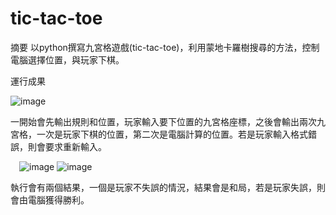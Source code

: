 # tic-tac-toe
摘要
	以python撰寫九宮格遊戲(tic-tac-toe)，利用蒙地卡羅樹搜尋的方法，控制電腦選擇位置，與玩家下棋。

運行成果

 ![image](https://github.com/yunting1101/tic-tac-toe/assets/113093701/07774c04-904f-4ead-96a1-8e40c2130edd)

一開始會先輸出規則和位置，玩家輸入要下位置的九宮格座標，之後會輸出兩次九宮格，一次是玩家下棋的位置，第二次是電腦計算的位置。若是玩家輸入格式錯誤，則會要求重新輸入。

 ![image](https://github.com/yunting1101/tic-tac-toe/assets/113093701/ef26802f-cb7b-4703-ba4e-93eee84c193b)
![image](https://github.com/yunting1101/tic-tac-toe/assets/113093701/5fc1de94-9edc-4764-a049-c8c208cb470e)

執行會有兩個結果，一個是玩家不失誤的情況，結果會是和局，若是玩家失誤，則會由電腦獲得勝利。
